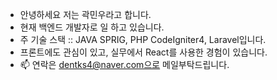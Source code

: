 - 안녕하세요 저는 곽민우라고 합니다.
- 현재 백엔드 개발자로 일 하고 있습니다.
- 주 기술 스택 :: JAVA SPRIG, PHP CodeIgniter4, Laravel입니다.
- 프론트에도 관심이 있고, 실무에서 React를 사용한 경험이 있습니다.
- 📫 연락은 dentks4@naver.com으로 메일부탁드립니다.
